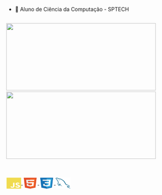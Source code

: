 
- 🔭 Aluno de Ciência da Computação - SPTECH

##

<div align="left">
  <a href="https://github.com/matheuslealdeoliveira">
  <img height="180em" width="400em" src="https://github-readme-stats.vercel.app/api?username=matheuslealdeoliveira&show_icons=true&theme=dark&include_all_commits=true&count_private=true"/>
    <img height="180em" width="400em" src="https://github-readme-stats.vercel.app/api/top-langs/?username=matheuslealdeoliveira&layout=compact&langs_count=7&theme=dark"/>
</div>
  
  ##
<!--   ma -->
  
 <div style="display: inline_block"><br>
  <img align="center" height="30" width="40" src="https://raw.githubusercontent.com/devicons/devicon/master/icons/javascript/javascript-plain.svg">
  <img align="center" height="30" width="40" src="https://raw.githubusercontent.com/devicons/devicon/master/icons/html5/html5-original.svg">
  <img align="center" height="30" width="40" src="https://raw.githubusercontent.com/devicons/devicon/master/icons/css3/css3-original.svg">
   <img align="center" height="30" width="40" src="https://raw.githubusercontent.com/devicons/devicon/master/icons/mysql/mysql-original.svg">
</div>
